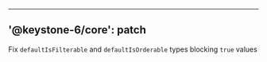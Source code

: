 ----
'@keystone-6/core': patch
----

Fix `defaultIsFilterable` and `defaultIsOrderable` types blocking `true` values
